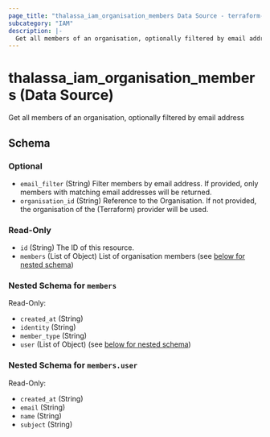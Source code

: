 ```yaml
---
page_title: "thalassa_iam_organisation_members Data Source - terraform-provider-thalassa"
subcategory: "IAM"
description: |-
  Get all members of an organisation, optionally filtered by email address
---
```


# thalassa_iam_organisation_members (Data Source)

Get all members of an organisation, optionally filtered by email address



<!-- schema generated by tfplugindocs -->
## Schema

### Optional

- `email_filter` (String) Filter members by email address. If provided, only members with matching email addresses will be returned.
- `organisation_id` (String) Reference to the Organisation. If not provided, the organisation of the (Terraform) provider will be used.

### Read-Only

- `id` (String) The ID of this resource.
- `members` (List of Object) List of organisation members (see [below for nested schema](#nestedatt--members))

<a id="nestedatt--members"></a>
### Nested Schema for `members`

Read-Only:

- `created_at` (String)
- `identity` (String)
- `member_type` (String)
- `user` (List of Object) (see [below for nested schema](#nestedobjatt--members--user))

<a id="nestedobjatt--members--user"></a>
### Nested Schema for `members.user`

Read-Only:

- `created_at` (String)
- `email` (String)
- `name` (String)
- `subject` (String)
